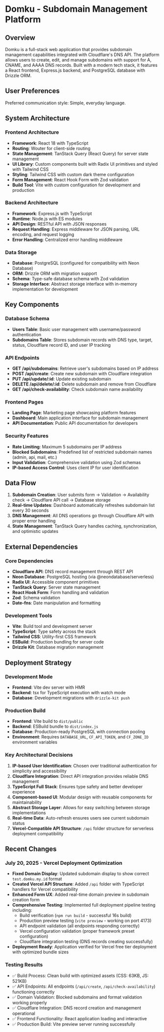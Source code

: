 # Domku - Subdomain Management Platform

## Overview

Domku is a full-stack web application that provides subdomain management capabilities integrated with Cloudflare's DNS API. The platform allows users to create, edit, and manage subdomains with support for A, CNAME, and AAAA DNS records. Built with a modern tech stack, it features a React frontend, Express.js backend, and PostgreSQL database with Drizzle ORM.

## User Preferences

Preferred communication style: Simple, everyday language.

## System Architecture

### Frontend Architecture
- **Framework**: React 18 with TypeScript
- **Routing**: Wouter for client-side routing
- **State Management**: TanStack Query (React Query) for server state management
- **UI Library**: Custom components built with Radix UI primitives and styled with Tailwind CSS
- **Styling**: Tailwind CSS with custom dark theme configuration
- **Form Management**: React Hook Form with Zod validation
- **Build Tool**: Vite with custom configuration for development and production

### Backend Architecture
- **Framework**: Express.js with TypeScript
- **Runtime**: Node.js with ES modules
- **API Design**: RESTful API with JSON responses
- **Request Handling**: Express middleware for JSON parsing, URL encoding, and request logging
- **Error Handling**: Centralized error handling middleware

### Data Storage
- **Database**: PostgreSQL (configured for compatibility with Neon Database)
- **ORM**: Drizzle ORM with migration support
- **Schema**: Type-safe database schema with Zod validation
- **Storage Interface**: Abstract storage interface with in-memory implementation for development

## Key Components

### Database Schema
- **Users Table**: Basic user management with username/password authentication
- **Subdomains Table**: Stores subdomain records with DNS type, target, status, Cloudflare record ID, and user IP tracking

### API Endpoints
- **GET /api/subdomains**: Retrieve user's subdomains based on IP address
- **POST /api/create**: Create new subdomain with Cloudflare integration
- **PUT /api/update/:id**: Update existing subdomain
- **DELETE /api/delete/:id**: Delete subdomain and remove from Cloudflare
- **GET /api/check-availability**: Check subdomain name availability

### Frontend Pages
- **Landing Page**: Marketing page showcasing platform features
- **Dashboard**: Main application interface for subdomain management
- **API Documentation**: Public API documentation for developers

### Security Features
- **Rate Limiting**: Maximum 5 subdomains per IP address
- **Blocked Subdomains**: Predefined list of restricted subdomain names (admin, api, mail, etc.)
- **Input Validation**: Comprehensive validation using Zod schemas
- **IP-based Access Control**: Uses client IP for user identification

## Data Flow

1. **Subdomain Creation**: User submits form → Validation → Availability check → Cloudflare API call → Database storage
2. **Real-time Updates**: Dashboard automatically refreshes subdomain list every 30 seconds
3. **DNS Management**: All DNS operations go through Cloudflare API with proper error handling
4. **State Management**: TanStack Query handles caching, synchronization, and optimistic updates

## External Dependencies

### Core Dependencies
- **Cloudflare API**: DNS record management through REST API
- **Neon Database**: PostgreSQL hosting (via @neondatabase/serverless)
- **Radix UI**: Accessible component primitives
- **TanStack Query**: Server state management
- **React Hook Form**: Form handling and validation
- **Zod**: Schema validation
- **Date-fns**: Date manipulation and formatting

### Development Tools
- **Vite**: Build tool and development server
- **TypeScript**: Type safety across the stack
- **Tailwind CSS**: Utility-first CSS framework
- **ESBuild**: Production bundling for server code
- **Drizzle Kit**: Database migration management

## Deployment Strategy

### Development Mode
- **Frontend**: Vite dev server with HMR
- **Backend**: tsx for TypeScript execution with watch mode
- **Database**: Development migrations with `drizzle-kit push`

### Production Build
- **Frontend**: Vite build to `dist/public`
- **Backend**: ESBuild bundle to `dist/index.js`
- **Database**: Production-ready PostgreSQL with connection pooling
- **Environment**: Requires `DATABASE_URL`, `CF_API_TOKEN`, and `CF_ZONE_ID` environment variables

### Key Architectural Decisions

1. **IP-based User Identification**: Chosen over traditional authentication for simplicity and accessibility
2. **Cloudflare Integration**: Direct API integration provides reliable DNS management
3. **TypeScript Full Stack**: Ensures type safety and better developer experience
4. **Component-based UI**: Modular design with reusable components for maintainability
5. **Abstract Storage Layer**: Allows for easy switching between storage implementations
6. **Real-time Data**: Auto-refresh ensures users see current subdomain status
7. **Vercel-Compatible API Structure**: `/api` folder structure for serverless deployment compatibility

## Recent Changes

### July 20, 2025 - Vercel Deployment Optimization
- **Fixed Domain Display**: Updated subdomain display to show correct `test.domku.my.id` format
- **Created Vercel API Structure**: Added `/api` folder with TypeScript handlers for Vercel compatibility
- **Enhanced Form UX**: Added real-time domain preview in subdomain creation form
- **Comprehensive Testing**: Implemented full deployment pipeline testing including:
  - Build verification (`npm run build` - successful 16s build)
  - Production preview testing (`vite preview` - working on port 4173)
  - API endpoint validation (all endpoints responding correctly)
  - Vercel configuration validation (proper framework preset configuration)
  - Cloudflare integration testing (DNS records creating successfully)
- **Deployment Ready**: Application verified for Vercel free tier deployment with optimized bundle sizes

### Testing Results
- ✅ Build Process: Clean build with optimized assets (CSS: 63KB, JS: 521KB)
- ✅ API Endpoints: All endpoints (`/api/create`, `/api/check-availability`) functioning correctly
- ✅ Domain Validation: Blocked subdomains and format validation working properly
- ✅ Cloudflare Integration: DNS record creation and management operational
- ✅ Frontend Functionality: React application loading and interactive
- ✅ Production Build: Vite preview server running successfully
